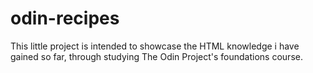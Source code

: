 # odin-recipes
This little project is intended to showcase the HTML knowledge i have gained so far, through studying The Odin Project's foundations course.